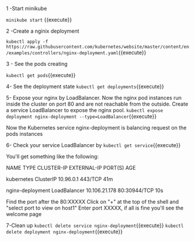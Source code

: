 1 -Start minikube

`minikube start` {{execute}}

2 -Create a nginix deployment

`kubectl apply -f https://raw.githubusercontent.com/kubernetes/website/master/content/en/examples/controllers/nginx-deployment.yaml`{{execute}}

3 - See the pods creating

`kubectl get pods`{{execute}}

4- See the deployment state
`kubectl get deployments`{{execute}}



5- Expose your nginx by LoadBalancer. Now the nginx pod instances run inside the cluster on port 80 and are not reachable from the outside.
Create a service LoadBalancer to expose the nginx pool.
`kubectl expose deployment nginx-deployment --type=LoadBalancer`{{execute}}

Now the Kubernetes service nginx-deployment is balancing request on the pods instances


6- Check your service LoadBalancer by
`kubectl get service`{{execute}}

You'll get something like the following:


NAME               TYPE           CLUSTER-IP      EXTERNAL-IP   PORT(S)        AGE

kubernetes         ClusterIP      10.96.0.1       <none>        443/TCP        41m

nginx-deployment   LoadBalancer   10.106.21.178   <pending>     80:30944/TCP   10s

Find the port after the 80:XXXXX 
Click on "+" at the top of the shell and "select port to view on host1"
Enter port XXXXX, if all is fine you'll see the welcome page

7-Clean up
`kubectl delete service nginx-deployment`{{execute}}
`kubectl delete deployment nginx-deployment`{{execute}}